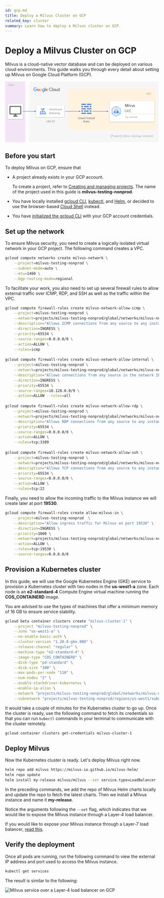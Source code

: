 ```yaml
---
id: gcp.md
title: Deploy a Milvus Cluster on GCP
related_key: cluster
summary: Learn how to deploy a Milvus cluster on GCP.
---
```


# Deploy a Milvus Cluster on GCP

Milvus is a cloud-native vector database and can be deployed on various cloud environments. This guide walks you through every detail about setting up Milvus on Google Cloud Platform (GCP).

![Deploy a Milvus cluster on GCP](../../../../../assets/gcp-networking.png)

## Before you start

To deploy Milvus on GCP, ensure that

- A project already exists in your GCP account. 

  To create a project, refer to [Creating and managing projects](https://cloud.google.com/resource-manager/docs/creating-managing-projects). The name of the project used in this guide is **milvus-testing-nonprod**. 

- You have locally installed [gcloud CLI](https://cloud.google.com/sdk/docs/quickstart#installing_the_latest_version), [kubectl](https://kubernetes.io/docs/tasks/tools/), and [Helm](https://helm.sh/docs/intro/install/), or decided to use the browser-based [Cloud Shell](https://cloud.google.com/shell) instead.

- You have [initialized the gcloud CLI](https://cloud.google.com/sdk/docs/install-sdk#initializing_the) with your GCP account credentials.

## Set up the network

To ensure Milvus security, you need to create a logically isolated virtual network in your GCP project. The following command creates a VPC.

```bash
gcloud compute networks create milvus-network \
    --project=milvus-testing-nonprod \
    --subnet-mode=auto \
    --mtu=1460 \
    --bgp-routing-mode=regional
```

To facilitate your work, you also need to set up several firewall rules to allow external traffic over ICMP, RDP, and SSH as well as the traffic within the VPC.

```bash
gcloud compute firewall-rules create milvus-network-allow-icmp \
    --project=milvus-testing-nonprod \
    --network=projects/milvus-testing-nonprod/global/networks/milvus-network \
    --description="Allows ICMP connections from any source to any instance on the network." \
    --direction=INGRESS \
    --priority=65534 \
    --source-ranges=0.0.0.0/0 \
    --action=ALLOW \
    --rules=icmp

gcloud compute firewall-rules create milvus-network-allow-internal \
    --project=milvus-testing-nonprod \
    --network=projects/milvus-testing-nonprod/global/networks/milvus-network \
    --description="Allows connections from any source in the network IP range to any instance on the network using all protocols." \
    --direction=INGRESS \
    --priority=65534 \
    --source-ranges=10.128.0.0/9 \
    --action=ALLOW --rules=all

gcloud compute firewall-rules create milvus-network-allow-rdp \
    --project=milvus-testing-nonprod \
    --network=projects/milvus-testing-nonprod/global/networks/milvus-network \
    --description="Allows RDP connections from any source to any instance on the network using port 3389." \ --direction=INGRESS \
    --priority=65534 \
    --source-ranges=0.0.0.0/0 \
    --action=ALLOW \
    --rules=tcp:3389

gcloud compute firewall-rules create milvus-network-allow-ssh \
    --project=milvus-testing-nonprod \
    --network=projects/milvus-testing-nonprod/global/networks/milvus-network \
    --description="Allows TCP connections from any source to any instance on the network using port 22." \ --direction=INGRESS \
    --priority=65534 \
    --source-ranges=0.0.0.0/0 \
    --action=ALLOW \
    --rules=tcp:22
```

Finally, you need to allow the incoming traffic to the Milvus instance we will create later at port **19530**.

```bash
gcloud compute firewall-rules create allow-milvus-in \
    --project=milvus-testing-nonprod  \
    --description="Allow ingress traffic for Milvus on port 19530" \
    --direction=INGRESS \
    --priority=1000 \
    --network=projects/milvus-testing-nonprod/global/networks/milvus-network \
    --action=ALLOW \
    --rules=tcp:19530 \
    --source-ranges=0.0.0.0/0
```

## Provision a Kubernetes cluster

In this guide, we will use the Google Kubernetes Engine (GKE) service to provision a Kubernetes cluster with two nodes in the **us-west1-a** zone. Each node is an **e2-standard-4** Compute Engine virtual machine running the **COS_CONTAINERD** image.

<div class="alert note">

You are advised to use the types of machines that offer a minimum memory of 16 GB to ensure service stability.

</div>

```bash
gcloud beta container clusters create "milvus-cluster-1" \
    --project "milvus-testing-nonprod" \
    --zone "us-west1-a" \
    --no-enable-basic-auth \
    --cluster-version "1.20.8-gke.900" \
    --release-channel "regular" \
    --machine-type "e2-standard-4" \
    --image-type "COS_CONTAINERD" \
    --disk-type "pd-standard" \
    --disk-size "100" \
    --max-pods-per-node "110" \
    --num-nodes "2" \
    --enable-stackdriver-kubernetes \
    --enable-ip-alias \
    --network "projects/milvus-testing-nonprod/global/networks/milvus-network" \
    --subnetwork "projects/milvus-testing-nonprod/regions/us-west1/subnetworks/milvus-network"
```

It would take a couple of minutes for the Kubernetes cluster to go up. Once the cluster is ready, use the following command to fetch its credentials so that you can run `kubectl` commands in your terminal to communicate with the cluster remotely.

```bash
gcloud container clusters get-credentials milvus-cluster-1
```

## Deploy Milvus

Now the Kubernetes cluster is ready. Let's deploy Milvus right now. 

```bash
helm repo add milvus https://milvus-io.github.io/milvus-helm/
helm repo update
helm install my-release milvus/milvus --set service.type=LoadBalancer
```

In the preceding commands, we add the repo of Milvus Helm charts locally and update the repo to fetch the latest charts. Then we install a Milvus instance and name it **my-release**. 

Notice the arguments following the `--set` flag, which indicates that we would like to expose the Milvus instance through a Layer-4 load balancer. 

If you would like to expose your Milvus instance through a Layer-7 load balancer, [read this](gcp_layer7).

## Verify the deployment

Once all pods are running, run the following command to view the external IP address and port used to access the Milvus instance.

```bash
kubectl get services
```

The result is similar to the following:

![Milvus service over a Layer-4 load balancer on GCP](../../../../assets/gcp.png)